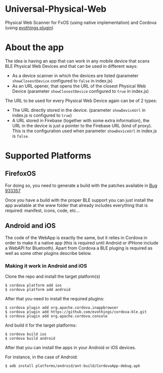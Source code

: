 # Universal-Physical-Web
Physical Web Scanner for FxOS (using native implementation) and Cordova (using <a href='https://github.com/evothings/cordova-ble'>evothings plugin</a>)

# About the app
The idea is having an app that can work in any mobile device that scans BLE Physical Web Devices and that can be used in different ways:

<ul>
<li>
As a device scanner in which the devices are listed (parameter <code>showClosestDevice</code> configured to <code>false</code> in index.js)
</li>
<li>
As an URL opener, that opens the URL of the closest Physical Web Device (parameter <code>showClosestDevice</code> configured to <code>true</code> in index.js)
</li>
</ul>

The URL to be used for every Physical Web Device again can be of 2 types:

<ul>
<li>The URL directly stored in the device. (parameter <code>showDeviceUrl</code> in index.js is configured to <code>true</code>)</li>
<li>A URL stored in Firebase (together with some extra information), the URL in the device is just a pointer to the Firebase URL (kind of proxy). This is the configuration used when parameter <code>showDeviceUrl</code> in index.js is <code>false</code>.</li>
</ul>

# Supported Platforms

## FirefoxOS

For doing so, you need to generate a build with the patches available in <a href="https://bugzilla.mozilla.org/show_bug.cgi?id=933357">Bug 933357</a>

Once you have a build with the proper BLE support you can just install the app available at the www folder that already includes everything that is required: manifest, icons, code, etc...

## Android and iOS

The code of the WebApp is exactly the same, but it relies in Cordova in order to make it a native app (this is required until Android or iPHone include a WebAPI for Bluetooth). Apart from Cordova a BLE pluging is required as well as some other plugins describe below.

### Making it work in Android and iOS

Clone the repo and install the target platform(s)

```
$ cordova platform add ios
$ cordova platform add android
```

After that you need to install the required plugins:

```
$ cordova plugin add org.apache.cordova.inappbrowser
$ cordova plugin add https://github.com/evothings/cordova-ble.git
$ cordova plugin add org.apache.cordova.console
```

And build it for the target platforms:

```
$ cordova build ios
$ cordova build android
```

After that you can install the apps in your Android or iOS devices. 

For instance, in the case of Android:

```
$ adb install platforms/android/ant-build/CordovaApp-debug.apk
```

